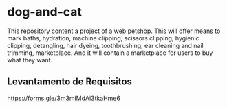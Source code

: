 # dog-and-cat
This repository content a project of a web petshop. This will offer means to mark baths, hydration, machine clipping, scissors clipping, hygienic clipping, detangling, hair dyeing, toothbrushing, ear cleaning and nail trimming, marketplace. And it will contain a marketplace for users to buy what they want.

## Levantamento de Requisitos
https://forms.gle/3m3miMdAi3tkaHme6
